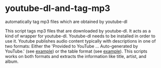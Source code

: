 # youtube-dl-and-tag-mp3
automatically tag mp3 files which are obtained by youtube-dl

This script tags mp3 files that are downloaded by youtube-dl. It acts as a kind of wrapper for youtube-dl. Youtube-dl needs to be installed in order to use it.
Youtube publishes audio content typically with descriptions in one of two formats: Either the 'Provided to YouTube ... Auto-generated by YouTube.' (see [example](https://www.youtube.com/watch?v=op9ApJJyhD4])) or the table format (see [example](https://www.youtube.com/watch?v=hgIc3fj9iuU])). This scripts works on both formats and extracts the information like title, artist, and album.
